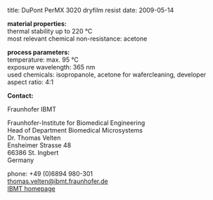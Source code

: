 title: DuPont PerMX 3020 dryfilm resist
date: 2009-05-14 

__material properties:__  	
thermal stability up to	220 °C  
most relevant chemical non-resistance:	acetone  



__process parameters:__  	
temperature:	max. 95 °C  
exposure wavelength:	365 nm  
used chemicals:	isopropanole, acetone for wafercleaning, developer  
aspect ratio:	4:1
<!--break-->
__Contact:__

Fraunhofer IBMT

Fraunhofer-Institute for Biomedical Engineering  
Head of Department Biomedical Microsystems  
Dr. Thomas Velten  
Ensheimer Strasse 48   
66386 St. Ingbert   
Germany  

phone: +49 (0)6894 980-301   
thomas.velten@ibmt.fraunhofer.de  
[IBMT homepage](http://www.ibmt.fraunhofer.de/fhg/ibmt_en/biomedical_engineering/biomedical_microsystems/microsensors_microfluidics/index.jsp)